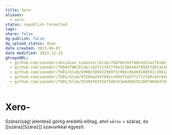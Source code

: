 ```yaml
---
title: Xero-
aliases:
  - xero-
status: nopublish-formatted
tags: 
share: false
dg-publish: false
dg_upload_status: down
date created: 2023-04-07
date modified: 2023-12-15
ghrepoURL:
  - github.com/zanodor/obsidian_tudastar/blob/7b070e193f40e5d23a2f818bf803593fb05aaed9/X/Xero-.md
  - github.com/zanodor/TUDASTAR/blob/12e71176f7f0e3138e483799d57d853e1bed8a4e/X/Xero-.md
  - github.com/zanodor/TUD1/blob/b900c58b922989f3c96bc06d69188591c2041c82/X/Xero-.md
  - github.com/zanodor/TUD1/blob/4f2b6ad3bf691ce93d72ebf71f72fd0cd5c8eb69/X/Xero-.md
  - github.com/zanodor/TUD1/blob/55304f835547540c63e0d98555288790464fd9e2/X/Xero-.md
---
```


# Xero-

Száraz(ság) jelentésű görög eredetű előtag, ahol `xēros` = száraz, és [[száraz|Száraz]] szavunkkal egyező.  
